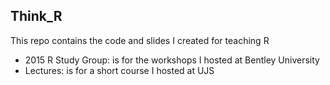 ## Think_R 
This repo contains the code and slides I created for teaching R
+ 2015 R Study Group: is for the workshops I hosted at Bentley University
+ Lectures: is for a short course I hosted at UJS
